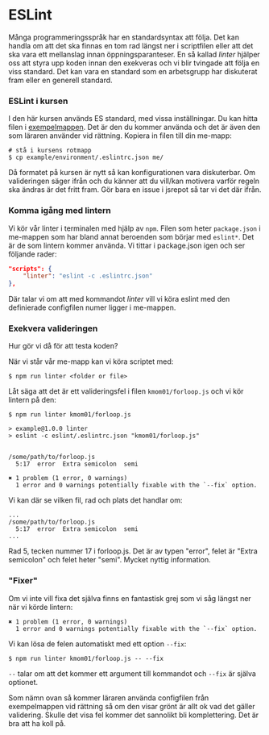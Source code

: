 # ESLint

Många programmeringsspråk har en standardsyntax att följa. Det kan handla om att det ska finnas en tom rad längst ner i scriptfilen eller att det ska vara ett mellanslag innan öppningsparanteser. En så kallad *linter* hjälper oss att styra upp koden innan den exekveras och vi blir tvingade att följa en viss standard. Det kan vara en standard som en arbetsgrupp har diskuterat fram eller en generell standard.



### ESLint i kursen

I den här kursen används ES standard, med vissa inställningar. Du kan hitta filen i [exempelmappen](../../example/environment). Det är den du kommer använda och det är även den som läraren använder vid rättning. Kopiera in filen till din me-mapp:

```console
# stå i kursens rotmapp
$ cp example/environment/.eslintrc.json me/
```

Då formatet på kursen är nytt så kan konfigurationen vara diskuterbar. Om valideringen säger ifrån och du känner att du vill/kan motivera varför regeln ska ändras är det fritt fram. Gör bara en issue i jsrepot så tar vi det där ifrån.



### Komma igång med lintern

Vi kör vår linter i terminalen med hjälp av `npm`. Filen som heter `package.json` i me-mappen som har bland annat beroenden som börjar med `eslint*`. Det är de som lintern kommer använda. Vi tittar i package.json igen och ser följande rader:

```json
"scripts": {
    "linter": "eslint -c .eslintrc.json"
},
```

Där talar vi om att med kommandot *linter* vill vi köra eslint med den definierade configfilen numer ligger i me-mappen.



### Exekvera valideringen

Hur gör vi då för att testa koden?

När vi står vår me-mapp kan vi köra scriptet med:

```console
$ npm run linter <folder or file>
```

Låt säga att det är ett valideringsfel i filen `kmom01/forloop.js` och vi kör lintern på den:

```console
$ npm run linter kmom01/forloop.js

> example@1.0.0 linter
> eslint -c eslint/.eslintrc.json "kmom01/forloop.js"


/some/path/to/forloop.js
  5:17  error  Extra semicolon  semi

✖ 1 problem (1 error, 0 warnings)
  1 error and 0 warnings potentially fixable with the `--fix` option.
```

Vi kan där se vilken fil, rad och plats det handlar om:

```console
...
/some/path/to/forloop.js
  5:17  error  Extra semicolon  semi
...
```

Rad 5, tecken nummer 17 i forloop.js. Det är av typen "error", felet är "Extra semicolon" och felet heter "semi". Mycket nyttig information.



### "Fixer"

Om vi inte vill fixa det själva finns en fantastisk grej som vi såg längst ner när vi körde lintern:

```console
✖ 1 problem (1 error, 0 warnings)
  1 error and 0 warnings potentially fixable with the `--fix` option.
```

Vi kan lösa de felen automatiskt med ett option `--fix`:

```console
$ npm run linter kmom01/forloop.js -- --fix
```

`--` talar om att det kommer ett argument till kommandot och `--fix` är själva optionet.

Som nämn ovan så kommer läraren använda configfilen från exempelmappen vid rättning så om den visar grönt är allt ok vad det gäller validering. Skulle det visa fel kommer det sannolikt bli komplettering. Det är bra att ha koll på.
